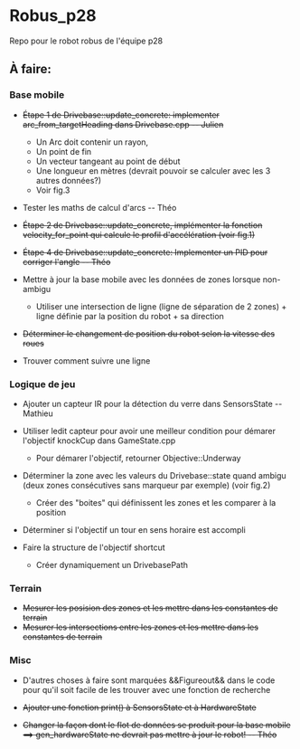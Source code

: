 # Robus_p28
Repo pour le robot robus de l'équipe p28


## À faire:

### Base mobile

* ~~Étape 1 de Drivebase::update_concrete: implementer arc_from_targetHeading dans Drivebase.cpp -- Julien~~
    * Un Arc doit contenir un rayon, 
    * Un point de fin
    * Un vecteur tangeant au point de début
    * Une longueur en mètres (devrait pouvoir se calculer avec les 3 autres données?)
    * Voir fig.3

* Tester les maths de calcul d'arcs -- Théo

* ~~Étape 2 de Drivebase::update_concrete, implémenter la fonction velocity_for_point qui calcule le profil d'accélération (voir fig.1)~~

* ~~Étape 4 de Drivebase::update_concrete: Implementer un PID pour corriger l'angle -- Théo~~

* Mettre à jour la base mobile avec les données de zones lorsque non-ambigu
    * Utiliser une intersection de ligne (ligne de séparation de 2 zones) + ligne définie par la position du robot + sa direction

* ~~Déterminer le changement de position du robot selon la vitesse des roues~~

* Trouver comment suivre une ligne

### Logique de jeu

* Ajouter un capteur IR pour la détection du verre dans SensorsState -- Mathieu

* Utiliser ledit capteur pour avoir une meilleur condition pour démarer l'objectif knockCup dans GameState.cpp
    * Pour démarer l'objectif, retourner Objective::Underway

* Déterminer la zone avec les valeurs du Drivebase::state quand ambigu (deux zones consécutives sans marqueur par exemple) (voir fig.2)
    * Créer des "boites" qui définissent les zones et les comparer à la position

* Déterminer si l'objectif un tour en sens horaire est accompli

* Faire la structure de l'objectif shortcut
    * Créer dynamiquement un DrivebasePath

### Terrain

* ~~Mesurer les posision des zones et les mettre dans les constantes de terrain~~
* ~~Mesurer les intersections entre les zones et les mettre dans les constantes de terrain~~

### Misc

* D'autres choses à faire sont marquées &&Figureout&& dans le code pour qu'il soit facile de les trouver avec une fonction de recherche

* ~~Ajouter une fonction print() à SensorsState et à HardwareState~~

* ~~Changer la façon dont le flot de données se produit pour la base mobile ==> gen_hardwareState ne devrait pas mettre à jour le robot! -- Théo~~